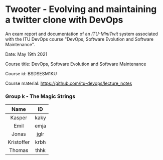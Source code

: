 # Twooter - Evolving and maintaining a twitter clone with DevOps

An exam report and documentation of an *ITU-MiniTwit* system associated with the ITU DevOps course "DevOps, Software Evolution and Software Maintenance".

Date: May 19th 2021

Course title: DevOps, Software Evolution and Software Maintenance

Course id: BSDSESM1KU

Course material: https://github.com/itu-devops/lecture_notes

### Group k - The Magic Strings

|Name       |ID         |
|:-:        |:-:        |
|Kasper     |kaky       |
|Emil       |emja       |
|Jonas      |jglr       |
|Kristoffer |krbh       |
|Thomas     |thhk       |

<!--
We should have name and email on the front page according to this

.. But maybe would be annoying to be spammed if a crawler picks it up ¯\_(ツ)_/¯

https://itustudent.itu.dk/study-administration/exams/submitting-written-work
-->